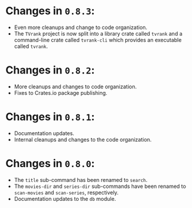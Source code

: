 # Changes in `0.8.3`:

* Even more cleanups and change to code organization.
* The `TVrank` project is now split into a library crate called `tvrank` and a
  command-line crate called `tvrank-cli` which provides an executable called `tvrank`.

# Changes in `0.8.2`:

* More cleanups and changes to code organization.
* Fixes to Crates.io package publishing.

# Changes in `0.8.1`:

* Documentation updates.
* Internal cleanups and changes to the code organization.

# Changes in `0.8.0`:

* The `title` sub-command has been renamed to `search`.
* The `movies-dir` and `series-dir` sub-commands have been renamed to `scan-movies` and
  `scan-series`, respectively.
* Documentation updates to the `db` module.
